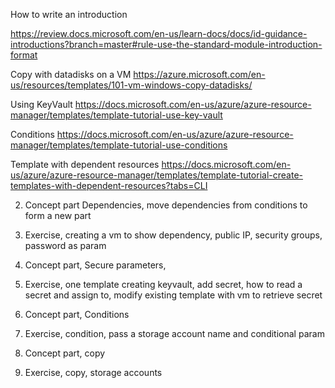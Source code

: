How to write an introduction

https://review.docs.microsoft.com/en-us/learn-docs/docs/id-guidance-introductions?branch=master#rule-use-the-standard-module-introduction-format

Copy with datadisks on a VM
https://azure.microsoft.com/en-us/resources/templates/101-vm-windows-copy-datadisks/

Using KeyVault
https://docs.microsoft.com/en-us/azure/azure-resource-manager/templates/template-tutorial-use-key-vault

Conditions
https://docs.microsoft.com/en-us/azure/azure-resource-manager/templates/template-tutorial-use-conditions

Template with dependent resources
https://docs.microsoft.com/en-us/azure/azure-resource-manager/templates/template-tutorial-create-templates-with-dependent-resources?tabs=CLI

2. Concept part Dependencies, move dependencies from conditions to form a new part
3. Exercise, creating a vm to show dependency, public IP, security groups, password as param

4. Concept part, Secure parameters,
5. Exercise, one template creating keyvault, add secret, how to read a secret and assign to, modify existing template with vm to retrieve secret
	
6. Concept part, Conditions
7. Exercise, condition, pass a storage account name and conditional param
	
	
8. Concept part, copy	
9. Exercise, copy, storage accounts